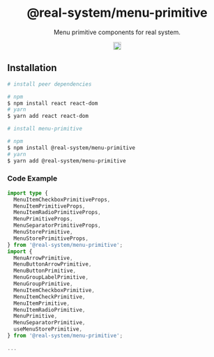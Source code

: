 <h1 align="center">@real-system/menu-primitive</h1>
<p align="center">Menu primitive components for real system.</p>
<p align="center">
<a href="https://www.npmjs.com/package/@real-system/menu-primitive"><img src="https://badgen.net/npm/v/@real-system/menu-primitive?label=&icon=npm&color=blue" alt="npm version" height="18"/></a>
</p>

## Installation

```bash
# install peer dependencies

# npm
$ npm install react react-dom 
# yarn
$ yarn add react react-dom 

# install menu-primitive

# npm
$ npm install @real-system/menu-primitive
# yarn
$ yarn add @real-system/menu-primitive
```

### Code Example

```typescript
import type {
  MenuItemCheckboxPrimitiveProps,
  MenuItemPrimitiveProps,
  MenuItemRadioPrimitiveProps,
  MenuPrimitiveProps,
  MenuSeparatorPrimitiveProps,
  MenuStorePrimitive,
  MenuStorePrimitiveProps,
} from '@real-system/menu-primitive';
import {
  MenuArrowPrimitive,
  MenuButtonArrowPrimitive,
  MenuButtonPrimitive,
  MenuGroupLabelPrimitive,
  MenuGroupPrimitive,
  MenuItemCheckboxPrimitive,
  MenuItemCheckPrimitive,
  MenuItemPrimitive,
  MenuItemRadioPrimitive,
  MenuPrimitive,
  MenuSeparatorPrimitive,
  useMenuStorePrimitive,
} from '@real-system/menu-primitive';

...

```
